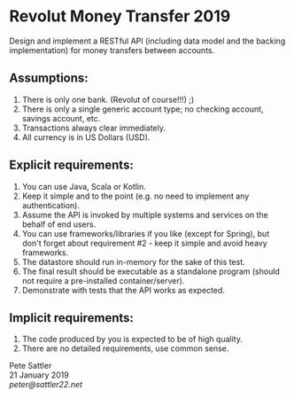 # Revolut Money Transfer 2019

Design and implement a RESTful API (including data model and the backing implementation) for money transfers between accounts.

## Assumptions:

1. There is only one bank. (Revolut of course!!!) ;)
2. There is only a single generic account type; no checking account, savings account, etc.
3. Transactions always clear immediately.
4. All currency is in US Dollars (USD).


## Explicit requirements:

1. You can use Java, Scala or Kotlin.
2. Keep it simple and to the point (e.g. no need to implement any authentication).
3. Assume the API is invoked by multiple systems and services on the behalf of end users.
4. You can use frameworks/libraries if you like (except for Spring), but don't forget about 
requirement #2 - keep it simple and avoid heavy frameworks.
5. The datastore should run in-memory for the sake of this test.
6. The final result should be executable as a standalone program (should not require a pre-installed container/server).
7. Demonstrate with tests that the API works as expected.

## Implicit requirements:

1. The code produced by you is expected to be of high quality.
2. There are no detailed requirements, use common sense.

Pete Sattler   
21 January 2019  
_peter@sattler22.net_  
